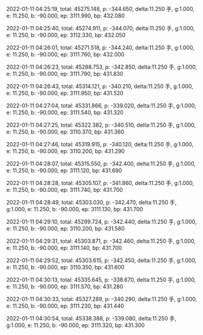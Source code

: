 2022-01-11 04:25:19, total: 45275.148, p: -344.650, delta:11.250 手, g:1.000, e: 11.250, b: -90.000, ep: 3111.990, bp: 432.080

2022-01-11 04:25:40, total: 45274.911, p: -344.070, delta:11.250 手, g:1.000, e: 11.250, b: -90.000, ep: 3112.330, bp: 432.050

2022-01-11 04:26:01, total: 45271.518, p: -344.240, delta:11.250 手, g:1.000, e: 11.250, b: -90.000, ep: 3111.760, bp: 432.000

2022-01-11 04:26:23, total: 45288.753, p: -342.850, delta:11.250 手, g:1.000, e: 11.250, b: -90.000, ep: 3111.790, bp: 431.830

2022-01-11 04:26:43, total: 45314.121, p: -340.210, delta:11.250 手, g:1.000, e: 11.250, b: -90.000, ep: 3111.950, bp: 431.520

2022-01-11 04:27:04, total: 45331.866, p: -339.020, delta:11.250 手, g:1.000, e: 11.250, b: -90.000, ep: 3111.540, bp: 431.320

2022-01-11 04:27:25, total: 45322.382, p: -340.510, delta:11.250 手, g:1.000, e: 11.250, b: -90.000, ep: 3110.370, bp: 431.360

2022-01-11 04:27:46, total: 45319.915, p: -340.120, delta:11.250 手, g:1.000, e: 11.250, b: -90.000, ep: 3110.200, bp: 431.290

2022-01-11 04:28:07, total: 45315.550, p: -342.400, delta:11.250 手, g:1.000, e: 11.250, b: -90.000, ep: 3111.120, bp: 431.690

2022-01-11 04:28:28, total: 45305.107, p: -341.860, delta:11.250 手, g:1.000, e: 11.250, b: -90.000, ep: 3111.740, bp: 431.700

2022-01-11 04:28:49, total: 45303.030, p: -342.470, delta:11.250 手, g:1.000, e: 11.250, b: -90.000, ep: 3111.130, bp: 431.700

2022-01-11 04:29:10, total: 45299.724, p: -342.440, delta:11.250 手, g:1.000, e: 11.250, b: -90.000, ep: 3110.200, bp: 431.580

2022-01-11 04:29:31, total: 45303.871, p: -342.460, delta:11.250 手, g:1.000, e: 11.250, b: -90.000, ep: 3111.140, bp: 431.700

2022-01-11 04:29:52, total: 45303.615, p: -342.450, delta:11.250 手, g:1.000, e: 11.250, b: -90.000, ep: 3110.350, bp: 431.600

2022-01-11 04:30:13, total: 45335.645, p: -338.670, delta:11.250 手, g:1.000, e: 11.250, b: -90.000, ep: 3111.570, bp: 431.280

2022-01-11 04:30:33, total: 45327.289, p: -340.290, delta:11.250 手, g:1.000, e: 11.250, b: -90.000, ep: 3111.230, bp: 431.440

2022-01-11 04:30:54, total: 45338.388, p: -339.080, delta:11.250 手, g:1.000, e: 11.250, b: -90.000, ep: 3111.320, bp: 431.300